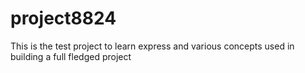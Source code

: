 # project8824
This is the test project to learn express and various concepts used in building a full fledged project
